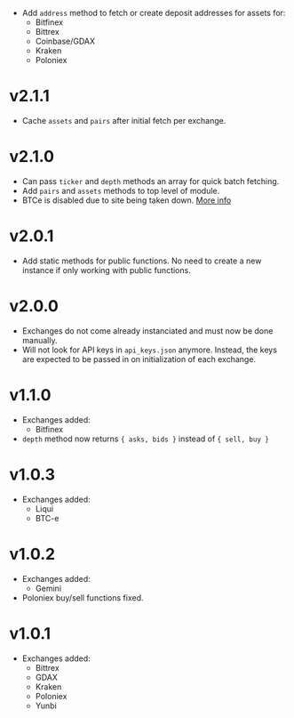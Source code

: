 
* Add `address` method to fetch or create deposit addresses for assets for:
  * Bitfinex
  * Bittrex
  * Coinbase/GDAX
  * Kraken
  * Poloniex

# v2.1.1

* Cache `assets` and `pairs` after initial fetch per exchange.

# v2.1.0

* Can pass `ticker` and `depth` methods an array for quick batch fetching.
* Add `pairs` and `assets` methods to top level of module.
* BTCe is disabled due to site being taken down. [More info](http://www.reuters.com/article/us-greece-russia-arrest-idUSKBN1AB1OP)

# v2.0.1

* Add static methods for public functions. No need to create a new instance if only working with public functions.

# v2.0.0

* Exchanges do not come already instanciated and must now be done manually.
* Will not look for API keys in `api_keys.json` anymore. Instead, the keys are expected to be passed in on initialization of each exchange.

# v1.1.0

* Exchanges added:
  * Bitfinex
* `depth` method now returns `{ asks, bids }` instead of `{ sell, buy }`

# v1.0.3

* Exchanges added:
  * Liqui
  * BTC-e

# v1.0.2

* Exchanges added:
  * Gemini
* Poloniex buy/sell functions fixed.

# v1.0.1

* Exchanges added:
  * Bittrex
  * GDAX
  * Kraken
  * Poloniex
  * Yunbi
